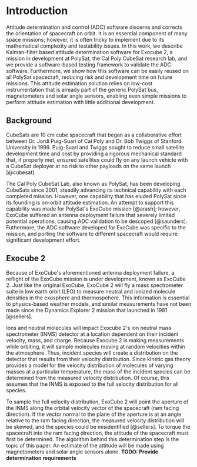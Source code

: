 
# Introduction

Attitude determination and control (ADC) software discerns and corrects the orientation of spacecraft on orbit. It is an essential component of many space missions; however, it is often tricky to implement due to its mathematical complexity and testability issues. In this work, we describe Kalman-filter based attitude determination software for Exocube 2, a mission in development at PolySat, the Cal Poly CubeSat research lab, and we provide a software-based testing framework to validate the ADC software. Furthermore, we show how this software can be easily reused on all PolySat spacecraft, reducing risk and development time on future missions. This attitude estimation solution relies on low-cost instrumentation that is already part of the generic PolySat bus, magnetometers and solar angle sensors, enabling even simple missions to perform attitude estimation with little additional development.

## Background

CubeSats are 10 cm cube spacecraft that began as a collaborative effort between Dr. Jordi Puig-Suari of Cal Poly and Dr. Bob Twiggs of Stanford University in 1999. Puig-Suari and Twiggs sought to reduce small satellite development time and cost by providing a rigorous mechanical standard that, if properly met, ensured satellites could fly on any launch vehicle with a CubeSat deployer at no risk to other payloads on the same launch [@cubesat].

The Cal Poly CubeSat Lab, also known as PolySat, has been developing CubeSats since 2001, steadily advancing its technical capability with each completed mission. However, one capability that has eluded PolySat since its founding is on-orbit attitude estimation. An attempt to support this capability was made for PolySat's ExoCube mission [@arash]; however, ExoCube suffered an antenna deployment failure that severely limited potential operations, causing ADC validation to be descoped [@saunders]. Futhermore, the ADC software developed for ExoCube was specific to the mission, and porting the software to different spacecraft would require significant development effort.

## Exocube 2

Because of ExoCube's aforementioned antenna deployment failure, a reflight of the ExoCube mission is under development, known as ExoCube 2. Just like the original ExoCube, ExoCube 2 will fly a mass spectrometer suite in low earth orbit (LEO) to measure neutral and ionized molecule densities in the exosphere and thermospehere. This information is essential to physics-based weather models, and similar measurements have not been made since the Dynamics Explorer 2 mission that launched in 1981 [@sellers].

Ions and neutral molecules will impact Exocube 2's ion neutral mass spectrometer (INMS) detector at a location dependent on their incident velocity, mass, and charge. Because Exocube 2 is making measurements while orbiting, it will sample molecules moving at random velocities within the atmosphere. Thus, incident species will create a distribution on the detector that results from their velocity distribution. Since kinetic gas theory provides a model for the velocity distribution of molecules of varying masses at a particular temperature, the mass of the incident species can be determined from the measured velocity distribution. Of course, this assumes that the INMS is exposed to the full velocity distribution for all species.

To sample the full velocity distribution, ExoCube 2 will point the aperture of the INMS along the orbital velocity vector of the spacecraft (ram facing direction). If the vector normal to the plane of the aperture is at an angle relative to the ram facing direction, the measured velocity distribution will be skewed, and the species could be misidentified [@sellers]. To torque the spacecraft into the ram facing direction, the attitude of the spacecraft must first be determined. The algorithm behind this determination step is the topic of this paper. An estimate of the attitude will be made using magnetometers and solar angle sensors alone. **TODO: Provide determination requirements**

